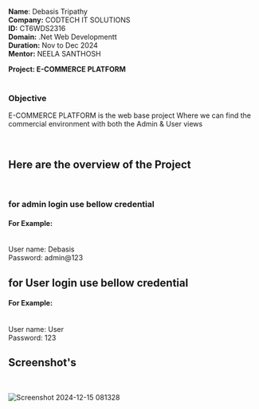 <b>Name</b>: Debasis Tripathy</br>
<b>Company:</b> CODTECH IT SOLUTIONS</br>
<b>ID:</b> CT6WDS2316</br>
<b>Domain:</b> .Net Web Developmentt</br>
<b>Duration:</b> Nov to Dec 2024</br>
<b>Mentor:</b> NEELA SANTHOSH</br>

<b>Project: E-COMMERCE PLATFORM </b> <br/><br/>
<h3>Objective</h3>
<p>E-COMMERCE PLATFORM is the web base project Where we can find the commercial environment with both the Admin & User views </p>
</br>
<h2>Here are the overview of the Project</h2></br>
<h3>for admin login use bellow credential</h3>
<h4>For Example:</h4></br>
User name: Debasis</br>
Password: admin@123<br/>
<h2>for User login use bellow credential</h2>
<h4>For Example:</h4></br>
User name: User</br>
Password: 123
<br>
<h2>Screenshot's</h2> </br>

![Screenshot 2024-12-15 081328](https://github.com/user-attachments/assets/ce354029-e13d-427e-92c2-fe9eefe4575f)



